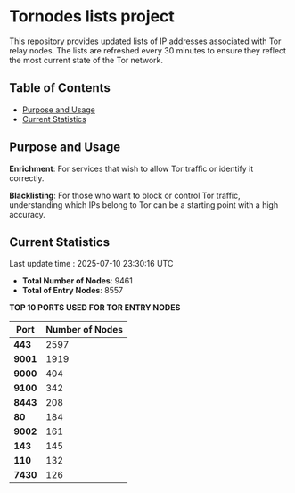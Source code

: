 # Tornodes lists project

This repository provides updated lists of IP addresses associated with Tor relay nodes. The lists are refreshed every 30 minutes to ensure they reflect the most current state of the Tor network.

## Table of Contents

- [Purpose and Usage](#purpose-and-usage)
- [Current Statistics](#current-statistics)


## Purpose and Usage

**Enrichment**: For services that wish to allow Tor traffic or identify it correctly.

**Blacklisting**: For those who want to block or control Tor traffic, understanding which IPs belong to Tor can be a starting point with a high accuracy.

## Current Statistics

Last update time : 2025-07-10 23:30:16 UTC

- **Total Number of Nodes**: 9461
- **Total of Entry Nodes**: 8557

**TOP 10 PORTS USED FOR TOR ENTRY NODES**

| **Port** | **Number of Nodes** |
|------|-----------------|
| **443**   | 2597  |
| **9001**   | 1919  |
| **9000**   | 404  |
| **9100**   | 342  |
| **8443**   | 208  |
| **80**   | 184  |
| **9002**   | 161  |
| **143**   | 145  |
| **110**   | 132  |
| **7430**   | 126  |

